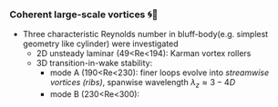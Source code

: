 ### Coherent large-scale vortices :cyclone::ocean:
* Three characteristic Reynolds number in bluff-body(e.g. simplest geometry like cylinder) were investigated
  * 2D unsteady laminar (49<Re<194): Karman vortex rollers  <br>
  * 3D transition-in-wake stability: <br>
    - mode A (190<Re<230): finer loops evolve into *streamwise vortices (ribs)*, spanwise wavelength $\lambda_z\approx 3-4D$ <br>
    - mode B (230<Re<300): 
  
